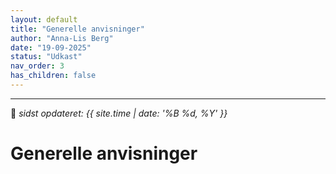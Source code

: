 ```yaml
---
layout: default
title: "Generelle anvisninger"
author: "Anna-Lis Berg"
date: "19-09-2025"
status: "Udkast" 
nav_order: 3
has_children: false
---
```

---

📆 _sidst opdateret: {{ site.time | date: '%B %d, %Y' }}_

# Generelle anvisninger